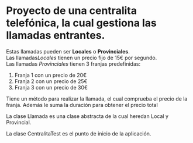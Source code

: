 # Proyecto de una centralita telefónica, la cual gestiona las llamadas entrantes.
Estas llamadas pueden ser <b>Locales</b> o <b>Provinciales</b>.<br>
Las llamadas<i>Locales</i> tienen un precio fijo de 15€ por segundo.<br>
Las llamadas <i>Provinciales</i> tienen 3 franjas predefinidas:

<ol>
  <li>Franja 1 con un precio de 20€</li>
  <li>Franja 2 con un precio de 25€</li>
  <li>Franja 3 con un precio de 30€</li>
</ol>
Tiene un método para realizar la llamada, el cual comprueba el precio de la franja.
Además le suma la duración para obtener el precio total

La clase Llamada es una clase abstracta de la cual heredan Local y Provincial.

La clase CentralitaTest es el punto de inicio de la aplicación.
